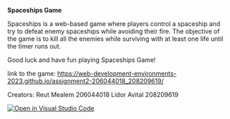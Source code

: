 **Spaceships Game**

Spaceships is a web-based game where players control a spaceship and try to defeat enemy spaceships while avoiding their fire. The objective of the game is to kill all the enemies while surviving with at least one life until the timer runs out.

Good luck and have fun playing Spaceships Game!

link to the game: https://web-development-environments-2023.github.io/assignment2-206044018_208209619/

Creators: 
Reut Mealem 206044018
Lidor Avital 208209619


[![Open in Visual Studio Code](https://classroom.github.com/assets/open-in-vscode-c66648af7eb3fe8bc4f294546bfd86ef473780cde1dea487d3c4ff354943c9ae.svg)](https://classroom.github.com/online_ide?assignment_repo_id=10743102&assignment_repo_type=AssignmentRepo)
